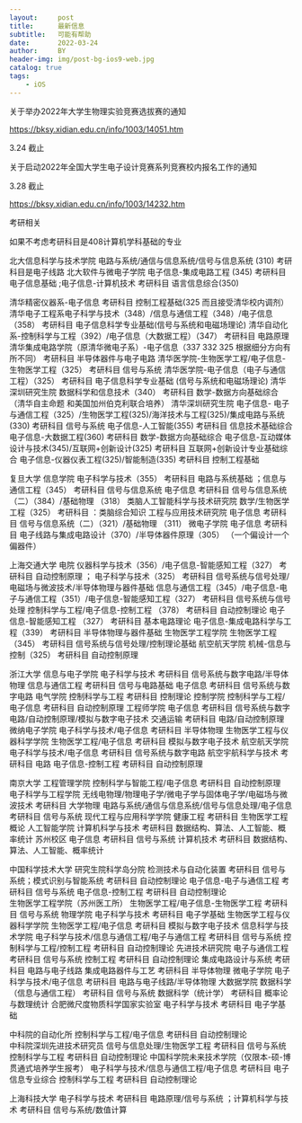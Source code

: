 ```yaml
---
layout:     post
title:      最新信息
subtitle:   可能有帮助
date:       2022-03-24
author:     BY
header-img: img/post-bg-ios9-web.jpg
catalog: true
tags:
    - iOS
---
```

关于举办2022年大学生物理实验竞赛选拔赛的通知 

https://bksy.xidian.edu.cn/info/1003/14051.htm

3.24 截止



关于启动2022年全国大学生电子设计竞赛系列竞赛校内报名工作的通知

3.28 截止 

https://bksy.xidian.edu.cn/info/1003/14232.htm

考研相关

如果不考虑考研科目是408计算机学科基础的专业

北大信息科学与技术学院 电路与系统/通信与信息系统/信号与信息系统 (310)  考研科目是电子线路
北大软件与微电子学院    电子信息-集成电路工程 (345) 考研科目 电子信息基础 ;电子信息-计算机技术 考研科目 语言信息综合(350)


清华精密仪器系-电子信息 考研科目 控制工程基础(325 而且接受清华校内调剂）
清华电子工程系电子科学与技术（348）/信息与通信工程（348）/电子信息（358） 考研科目 电子信息科学专业基础(信号与系统和电磁场理论)
清华自动化系-控制科学与工程（392）/电子信息（大数据工程）（347） 考研科目 电路原理 
清华集成电路学院（原清华微电子系）-电子信息（337 332 325 根据细分方向有所不同） 考研科目 半导体器件与电子电路
清华医学院-生物医学工程/电子信息-生物医学工程（325）  考研科目 信号与系统
清华医学院-电子信息（电子与通信工程）（325） 考研科目 电子信息科学专业基础 (信号与系统和电磁场理论)
清华深圳研究生院   数据科学和信息技术（340） 考研科目  数学-数据方向基础综合 （清华自主命题 和美国加州伯克利联合培养）
清华深圳研究生院 电子信息- 电子与通信工程（325）/生物医学工程(325)/海洋技术与工程(325)/集成电路与系统(330)  考研科目 信号与系统 
                  电子信息-人工智能(355)   考研科目  信息技术基础综合 
				  电子信息-大数据工程(360) 考研科目   数学-数据方向基础综合
				  电子信息-互动媒体设计与技术(345)/互联网+创新设计(325) 考研科目 互联网+创新设计专业基础综合 
				  电子信息-仪器仪表工程(325)/智能制造(335) 考研科目 控制工程基础 
				  
				  
复旦大学 信息学院 电子科学与技术（355）  考研科目 电路与系统基础 ；信息与通信工程（345） 考研科目 信号与信息系统
                   电子信息  考研科目 信号与信息系统（二）（384）/基础物理 （318）
	     类脑人工智能科学与技术研究院  数学/生物医学工程（325） 考研科目 ：类脑综合知识
		 工程与应用技术研究院             电子信息  考研科目  信号与信息系统（二）（321）/基础物理  （311）
		 微电子学院    电子信息  考研科目   电子线路与集成电路设计（370）/半导体器件原理（305） （一个偏设计一个偏器件）
		 
上海交通大学 电院 仪器科学与技术（356）/电子信息-智能感知工程（327）  考研科目 自动控制原理 ；
                  电子科学与技术（325） 考研科目  信号系统与信号处理/电磁场与微波技术/半导体物理与器件基础
				  信息与通信工程（345）/电子信息-电子与通信工程（351）/电子信息-智能感知工程（327）   考研科目  信号系统与信号处理 
				  控制科学与工程/电子信息-控制工程 （378） 考研科目 自动控制理论
				  电子信息-智能感知工程 （327） 考研科目 基本电路理论
				  电子信息-集成电路科学与工程（339） 考研科目 半导体物理与器件基础 
			  生物医学工程学院 生物医学工程（345） 考研科目 信号系统与信号处理/控制理论基础
			  航空航天学院 机械-信息与控制（325） 考研科目 自动控制原理 


浙江大学 信息与电子学院 电子科学与技术  考研科目 信号系统与数字电路/半导体物理 
                        信息与通信工程 考研科目  信号与电路基础
						电子信息 考研科目 信号系统与数字电路 
         电气学院 控制科学与工程 考研科目 控制理论 
		 控制学院 控制科学与工程/电子信息  考研科目 自动控制原理 
		 工程师学院 电子信息 考研科目 信号系统与数字电路/自动控制原理/模拟与数字电子技术
		            交通运输 考研科目 电路/自动控制原理
		 微纳电子学院 电子科学与技术/电子信息 考研科目 半导体物理 
		 生物医学工程与仪器科学学院  生物医学工程/电子信息  考研科目  模拟与数字电子技术
		 航空航天学院 电子科学与技术/电子信息  考研科目 信号系统与数字电路
		               航空宇航科学与技术 考研科目 电路 
					   电子信息-控制工程 考研科目 自动控制原理 

南京大学 工程管理学院  控制科学与智能工程/电子信息 考研科目 自动控制原理  
         电子科学与工程学院 无线电物理/物理电子学/微电子学与固体电子学/电磁场与微波技术 考研科目 大学物理 
		                    电路与系统/通信与信息系统/信号与信息处理/电子信息  考研科目 信号与系统 
		 现代工程与应用科学学院 健康工程 考研科目 生物医学工程概论
		 人工智能学院    计算机科学与技术 考研科目 数据结构、算法、人工智能、概率统计
		 苏州校区                     电子信息 考研科目 信号与系统 
                                计算机技术 考研科目 数据结构、算法、人工智能、概率统计		 
   
中国科学技术大学  研究生院科学岛分院   检测技术与自动化装置 考研科目  信号与系统；模式识别与智能系统 考研科目 自动控制理论
                  电子信息-电子与通信工程 考研科目 信号与系统   电子信息-控制工程 考研科目 自动控制理论  
				  生物医学工程学院（苏州医工所） 生物医学工程/电子信息-生物医学工程 考研科目 信号与系统 
				  物理学院  电子科学与技术 考研科目  电子学基础
				  生物医学工程与仪器科学学院  生物医学工程/电子信息 考研科目  模拟与数字电子技术
				  信息科学与技术学院 电子科学与技术/信息与通信工程/电子与通信工程   考研科目 信号与系统 
				                      控制科学与工程/控制工程  考研科目 自动控制理论 
				  先进技术研究院 电子与通信工程 考研科目 信号与系统   控制工程 考研科目 自动控制理论 
				                 集成电路设计与系统 考研科目 电路与电子线路  集成电路器件与工艺 考研科目 半导体物理 
				  微电子学院 电子科学与技术/电子信息  考研科目 电路与电子线路/半导体物理 
				  大数据学院 数据科学（信息与通信工程） 考研科目  信号与系统  数据科学（统计学） 考研科目  概率论与数理统计 
				  合肥微尺度物质科学国家实验室 电子科学与技术  考研科目 电子学基础 
 
中科院的自动化所   控制科学与工程/电子信息  考研科目 自动控制理论  
中科院深圳先进技术研究员 信号与信息处理/生物医学工程  考研科目 信号与系统
                         控制科学与工程 考研科目 自动控制理论 
中国科学院未来技术学院（仅限本-硕-博贯通式培养学生报考） 电子科学与技术/信息与通信工程/电子信息  考研科目 电子信息专业综合
                        控制科学与工程 考研科目 自动控制理论

上海科技大学 电子科学与技术 考研科目 电路原理/信号与系统  ；计算机科学与技术 考研科目 信号与系统/数值计算 